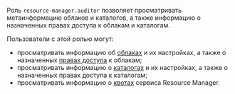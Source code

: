Роль `resource-manager.auditor` позволяет просматривать метаинформацию облаков и каталогов, а также информацию о назначенных правах доступа к облакам и каталогам.

Пользователи с этой ролью могут:
* просматривать информацию об [облаках](../../resource-manager/concepts/resources-hierarchy.md#cloud) и их настройках, а также о назначенных [правах доступа](../../iam/concepts/access-control/index.md) к облакам;
* просматривать информацию о [каталогах](../../resource-manager/concepts/resources-hierarchy.md#folder) и их настройках, а также о назначенных правах доступа к каталогам;
* просматривать информацию о [квотах](../../resource-manager/concepts/limits.md#resmgr-quotas) сервиса Resource Manager.